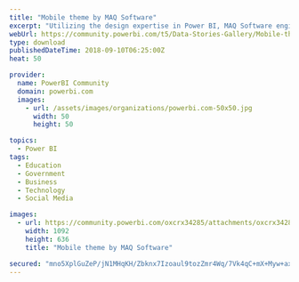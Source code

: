 ```yaml
---
title: "Mobile theme by MAQ Software"
excerpt: "Utilizing the design expertise in Power BI, MAQ Software engineering team has created a theme/layout in Power BI which looks best in mobile view."
webUrl: https://community.powerbi.com/t5/Data-Stories-Gallery/Mobile-theme-by-MAQ-Software/m-p/511914
type: download
publishedDateTime: 2018-09-10T06:25:00Z
heat: 50

provider:
  name: PowerBI Community
  domain: powerbi.com
  images:
    - url: /assets/images/organizations/powerbi.com-50x50.jpg
      width: 50
      height: 50

topics:
  - Power BI
tags:
  - Education
  - Government
  - Business
  - Technology
  - Social Media

images:
  - url: https://community.powerbi.com/oxcrx34285/attachments/oxcrx34285/DataStoriesGallery/2211/1/themes-mobile.png
    width: 1092
    height: 636
    title: "Mobile theme by MAQ Software"

secured: "mno5XplGuZeP/jN1MHqKH/Zbknx7Izoaul9tozZmr4Wq/7Vk4qC+mX+Myw+axApKW/Ktrson67RKBQJTpLgsy9/6lW0WoR5CZt5k8JTR8Kjv6tao5xr4MQp02ryibEiOeoiv/cYOZf9wfMAld9HT1SQT/hr7jBd2TFLhz3w9ZCBnjMTVLREGzQmpYqqxEB4gn3kunKwn6ga/roPQ+MsVSjdO5ldwQ7G4LXc6FfSMuKrgbpCTvaHxHuukfz6ud6hdGolaxiJY8lZ4PdSWOeSzPJ6gz/nTcnsQW8MoVO7z5Ehu6Nb6xwbXiFwHJUUZdM/uFwcUOIW0mMdzg+c5bEBFr6JrF89s/q45OEPaR31yvdz5EREWDS1vvm1TKzig/+p6;AN5MoQqZW7q+4U24tk98uQ=="
---
```


